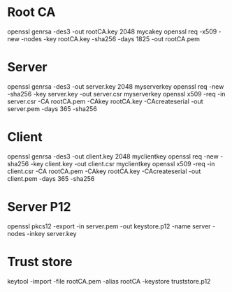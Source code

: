 # Root CA
openssl genrsa -des3 -out rootCA.key 2048
mycakey
openssl req -x509 -new -nodes -key rootCA.key -sha256 -days 1825 -out rootCA.pem

# Server
openssl genrsa -des3 -out server.key 2048
myserverkey
openssl req -new -sha256 -key server.key -out server.csr
myserverkey
openssl x509 -req -in server.csr -CA rootCA.pem -CAkey rootCA.key -CAcreateserial -out server.pem -days 365 -sha256

# Client
openssl genrsa -des3 -out client.key 2048
myclientkey
openssl req -new -sha256 -key client.key -out client.csr
myclientkey
openssl x509 -req -in client.csr -CA rootCA.pem -CAkey rootCA.key -CAcreateserial -out client.pem -days 365 -sha256

# Server P12
openssl pkcs12 -export -in server.pem -out keystore.p12 -name server -nodes -inkey server.key

# Trust store
keytool -import -file rootCA.pem -alias rootCA -keystore truststore.p12
